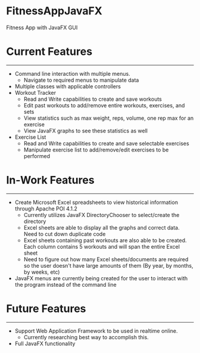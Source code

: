 # FitnessAppJavaFX
Fitness App with JavaFX GUI

# Current Features
____________________________________________________________________________________________________________
- Command line interaction with multiple menus.
  - Navigate to required menus to manipulate data
- Multiple classes  with applicable controllers
- Workout Tracker
  - Read and Write capabilities to create and save workouts
  - Edit past workouts to add/remove entire workouts, exercises, and sets
  - View statistics such as max weight, reps, volume, one rep max for an exercise
  - View JavaFX graphs to see these statistics as well
- Exercise List
  - Read and Write capabilities to create and save selectable exercises
  - Manipulate exercise list to add/remove/edit exercises to be performed

# In-Work Features
____________________________________________________________________________________________________________
- Create Microsoft Excel spreadsheets to view historical information through Apache POI 4.1.2
  - Currently utilizes JavaFX DirectoryChooser to select/create the directory
  - Excel sheets are able to display all the graphs and correct data. Need to cut down duplicate code
  - Excel sheets containing past workouts are also able to be created. Each column contains 5 workouts and will span the
  entire Excel sheet
  - Need to figure out how many Excel sheets/documents are required so the user doesn't have large amounts of them (By year, 
  by months, by weeks, etc)
- JavaFX menus are currently being created for the user to interact with the program instead of the command line

# Future Features
____________________________________________________________________________________________________________
- Support Web Application Framework to be used in realtime online.
  - Currently researching best way to accomplish this.
- Full JavaFX functionality
